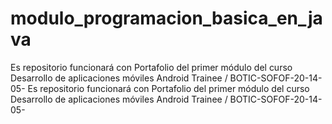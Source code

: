 # modulo_programacion_basica_en_java
Es repositorio funcionará con Portafolio del primer módulo del curso Desarrollo de aplicaciones móviles Android Trainee / BOTIC-SOFOF-20-14-05-
Es repositorio funcionará con Portafolio del primer módulo del curso Desarrollo de aplicaciones móviles Android Trainee / BOTIC-SOFOF-20-14-05-
